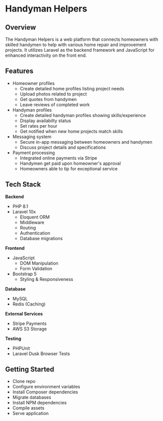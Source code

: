 # Handyman Helpers 

## Overview

The Handyman Helpers is a web platform that connects homeowners with skilled handymen to help with various home repair and improvement projects. It utilizes Laravel as the backend framework and JavaScript for enhanced interactivity on the front end.

## Features

- Homeowner profiles
  - Create detailed home profiles listing project needs
  - Upload photos related to project
  - Get quotes from handymen
  - Leave reviews of completed work
- Handyman profiles
  - Create detailed handyman profiles showing skills/experience  
  - Display availabilty status 
  - Set rates per hour
  - Get notified when new home projects match skills
- Messaging system
  - Secure in-app messaging between homeowners and handymen
  - Discuss project details and specifications
- Payment processing
  - Integrated online payments via Stripe
  - Handymen get paid upon homeowner's approval
  - Homeowners able to tip for exceptional service
  
## Tech Stack

**Backend**

- PHP 8.1
- Laravel 10x
  - Eloquent ORM
  - Middleware
  - Routing 
  - Authentication
  - Database migrations

**Frontend** 

- JavaScript 
  - DOM Manipulation
  - Form Validation
- Bootstrap 5
  - Styling & Responsiveness

**Database**

- MySQL
- Redis (Caching)

**External Services**

- Stripe Payments
- AWS S3 Storage

**Testing**

- PHPUnit
- Laravel Dusk Browser Tests

## Getting Started

- Clone repo 
- Configure environment variables
- Install Composer dependencies
- Migrate databases
- Install NPM dependencies 
- Compile assets
- Serve application
